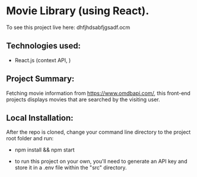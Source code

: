 # Movie Library (using React).

To see this project live here: dhfjhdsabfjgsadf.ocm

## Technologies used:

- React.js (context API, )

## Project Summary:

Fetching movie information from https://www.omdbapi.com/, this front-end projects displays movies that are searched by the visiting user.

## Local Installation:

After the repo is cloned, change your command line directory to the project root folder and run:

- npm install && npm start

- to run this project on your own, you'll need to generate an API key and store it in a .env file within the "src" directory.
